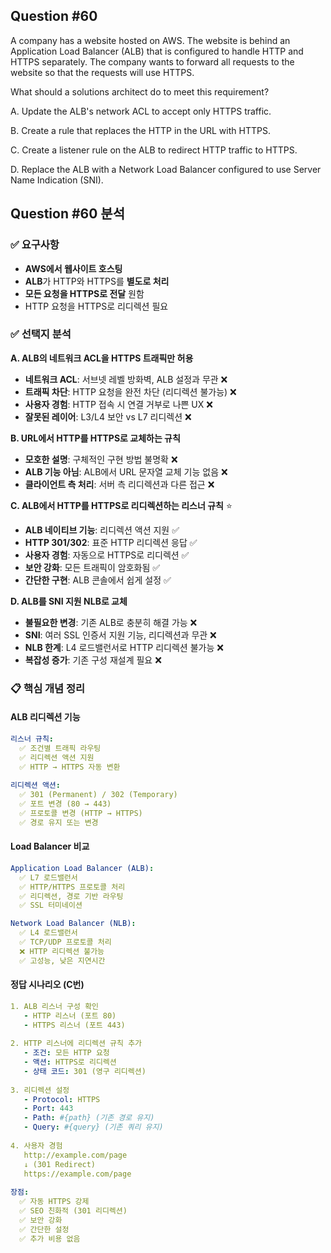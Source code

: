 ## Question #60
A company has a website hosted on AWS. 
The website is behind an Application Load Balancer (ALB) that is configured to handle HTTP and HTTPS separately. 
The company wants to forward all requests to the website so that the requests will use HTTPS.

What should a solutions architect do to meet this requirement?

A. Update the ALB's network ACL to accept only HTTPS traffic.

B. Create a rule that replaces the HTTP in the URL with HTTPS.

C. Create a listener rule on the ALB to redirect HTTP traffic to HTTPS.

D. Replace the ALB with a Network Load Balancer configured to use Server Name Indication (SNI).

## Question #60 분석

### ✅ 요구사항
- **AWS에서 웹사이트 호스팅**
- **ALB**가 HTTP와 HTTPS를 **별도로 처리**
- **모든 요청을 HTTPS로 전달** 원함
- HTTP 요청을 HTTPS로 리디렉션 필요

### ✅ 선택지 분석

**A. ALB의 네트워크 ACL을 HTTPS 트래픽만 허용**
- **네트워크 ACL**: 서브넷 레벨 방화벽, ALB 설정과 무관 ❌
- **트래픽 차단**: HTTP 요청을 완전 차단 (리디렉션 불가능) ❌
- **사용자 경험**: HTTP 접속 시 연결 거부로 나쁜 UX ❌
- **잘못된 레이어**: L3/L4 보안 vs L7 리디렉션 ❌

**B. URL에서 HTTP를 HTTPS로 교체하는 규칙**
- **모호한 설명**: 구체적인 구현 방법 불명확 ❌
- **ALB 기능 아님**: ALB에서 URL 문자열 교체 기능 없음 ❌
- **클라이언트 측 처리**: 서버 측 리디렉션과 다른 접근 ❌

**C. ALB에서 HTTP를 HTTPS로 리디렉션하는 리스너 규칙** ⭐
- **ALB 네이티브 기능**: 리디렉션 액션 지원 ✅
- **HTTP 301/302**: 표준 HTTP 리디렉션 응답 ✅
- **사용자 경험**: 자동으로 HTTPS로 리디렉션 ✅
- **보안 강화**: 모든 트래픽이 암호화됨 ✅
- **간단한 구현**: ALB 콘솔에서 쉽게 설정 ✅

**D. ALB를 SNI 지원 NLB로 교체**
- **불필요한 변경**: 기존 ALB로 충분히 해결 가능 ❌
- **SNI**: 여러 SSL 인증서 지원 기능, 리디렉션과 무관 ❌
- **NLB 한계**: L4 로드밸런서로 HTTP 리디렉션 불가능 ❌
- **복잡성 증가**: 기존 구성 재설계 필요 ❌

### 📋 핵심 개념 정리

#### **ALB 리디렉션 기능**
```yaml
리스너 규칙:
  ✅ 조건별 트래픽 라우팅
  ✅ 리디렉션 액션 지원
  ✅ HTTP → HTTPS 자동 변환
  
리디렉션 액션:
  ✅ 301 (Permanent) / 302 (Temporary)
  ✅ 포트 변경 (80 → 443)
  ✅ 프로토콜 변경 (HTTP → HTTPS)
  ✅ 경로 유지 또는 변경
```

#### **Load Balancer 비교**
```yaml
Application Load Balancer (ALB):
  ✅ L7 로드밸런서
  ✅ HTTP/HTTPS 프로토콜 처리
  ✅ 리디렉션, 경로 기반 라우팅
  ✅ SSL 터미네이션

Network Load Balancer (NLB):
  ✅ L4 로드밸런서
  ✅ TCP/UDP 프로토콜 처리
  ❌ HTTP 리디렉션 불가능
  ✅ 고성능, 낮은 지연시간
```

#### **정답 시나리오 (C번)**
```yaml
1. ALB 리스너 구성 확인
   - HTTP 리스너 (포트 80)
   - HTTPS 리스너 (포트 443)
   
2. HTTP 리스너에 리디렉션 규칙 추가
   - 조건: 모든 HTTP 요청
   - 액션: HTTPS로 리디렉션
   - 상태 코드: 301 (영구 리디렉션)
   
3. 리디렉션 설정
   - Protocol: HTTPS
   - Port: 443
   - Path: #{path} (기존 경로 유지)
   - Query: #{query} (기존 쿼리 유지)
   
4. 사용자 경험
   http://example.com/page
   ↓ (301 Redirect)
   https://example.com/page
   
장점:
  ✅ 자동 HTTPS 강제
  ✅ SEO 친화적 (301 리디렉션)
  ✅ 보안 강화
  ✅ 간단한 설정
  ✅ 추가 비용 없음
```
